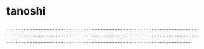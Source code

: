 # tanoshi
................................................................................................................................................................................................................................................................................................................................................................................